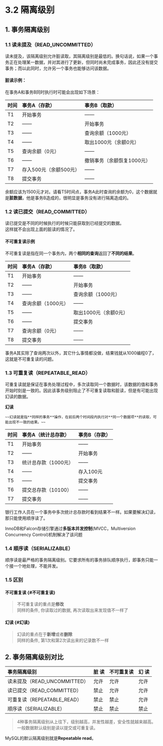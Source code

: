 # 3.2 隔离级别

## 1. 事务隔离级别

### **1.1 读未提及（READ\_UNCOMMITTED）**

读未提及，该隔离级别允许脏读取，其隔离级别是最低的。换句话说，如果一个事务正在处理某一数据，并对其进行了更新，但同时尚未完成事务，因此还没有提交事务；而以此同时，允许另一个事务也能够访问该数据。

#### **脏读示例：**

在事务A和事务B同时执行时可能会出现如下场景：

| 时间 | 事务A（存款） | 事务B（取款） |
| :--- | :--- | :--- |
| T1 | 开始事务 | —— |
| T2 | —— | 开始事务 |
| T3 | —— | 查询余额（1000元） |
| T4 | —— | 取出1000元（余额0元） |
| T5 | 查询余额（0元） | —— |
| T6 | —— | 撤销事务（余额恢复1000元） |
| T7 | 存入500元（余额500元） | —— |
| T8 | 提交事务 | —— |

余额应该为1500元才对。请看T5时间点，事务A此时查询的余额为0，这个数据就是**脏数据**，他是事务B造成的，很明显是事务没有进行隔离造成的。

### **1.2 读已提交（READ\_COMMITTED）**

读已提交是不同的时候执行的时候只能获取到已经提交的数据。  
 这样就不会出现上面的脏读的情况了。

#### **不可重复读示例**

 不可重复读是指在同一个事务内，两个**相同的查询**返回了**不同的结果**。 

| 时间 | 事务A（存款） | 事务B（取款） |
| :--- | :--- | :--- |
| T1 | 开始事务 | —— |
| T2 | —— | 开始事务 |
| T3 | —— | 查询余额（1000元） |
| T4 | 查询余额（1000元） | —— |
| T5 | —— | 取出1000元（余额0元） |
| T6 | —— | 提交事务 |
| T7 | 查询余额（0元） | —— |
| T8 | 提交事务 | —— |

事务A其实除了查询两次以外，其它什么事情都没做，结果钱就从1000编程0了，这就是不可重复读的问题。

### **1.3 可重复读（REPEATABLE\_READ）**

可重复读就是保证在事务处理过程中，多次读取同一个数据时，该数据的值和事务开始时刻是一致的。因此该事务级别阻止了不可重复读取和脏读，但是有可能出现幻读的数据。

**幻读**

    ~~幻读就是指**同样的事务**操作，在前后两个时间段内执行对**同一个数据项**的读取，可能出现不一致的结果。~~

| 时间 | 事务A（统计总存款） | 事务B（存款） |
| :--- | :--- | :--- |
| T1 | 开始事务 | —— |
| T2 | —— | 开始事务 |
| T3 | 统计总存款（1000元） | —— |
| T4 | —— | 存入100元 |
| T5 | —— | 提交事务 |
| T6 | 提交总存款（10100） | —— |
| T7 | 提交事务 | —— |

银行工作人员在一个事务中多次统计总存款时看到结果不一样。如果要解决幻读，那只能使用顺序读了。

 InnoDB和Falcon存储引擎通过**多版本并发控制**\(MVCC，Multiversion Concurrency Control\)机制解决了该问题

### **1.4 顺序读（SERIALIZABLE）**

顺序读是最严格的事务隔离级别。它要求所有的事务排队顺序执行，即事务只能一个接一个地处理，不能并发。

### 1.5 区别

#### 不可重复读 {#不可重复读}

> 不可重复读的重点是**修改**   
> 同样的条件, 你读取过的数据, 再次读取出来发现值不一样了

#### 幻读 {#幻读}

> 幻读的重点在于**新增**或者**删除**   
> 同样的条件, 第1次和第2次读出来的记录数不一样

## 2. 事务隔离级别对比

| 事务隔离级别 | 脏 读 | 不可重复读 | 幻 读 |
| :--- | :--- | :--- | :--- |
| 读未提及（READ\_UNCOMMITTED） | 允许 | 允许 | 允许 |
| 读已提交（READ\_COMMITTED） | 禁止 | 允许 | 允许 |
| 可重复读（REPEATABLE\_READ） | 禁止 | 禁止 | 允许 |
| 顺序读（SERIALIZABLE） | 禁止 | 禁止 | 禁止 |

> 4种事务隔离级别从上往下，级别越高，并发性越差，安全性就越来越高。  
>  一般数据默认级别是读以提交或可重复读。

  
 MySQL的默认隔离级别就是**Repeatable read**。

### 

